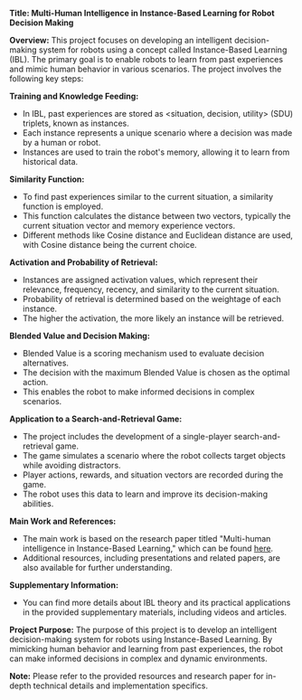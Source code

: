 

**Title: Multi-Human Intelligence in Instance-Based Learning for Robot Decision Making**

**Overview:**
This project focuses on developing an intelligent decision-making system for robots using a concept called Instance-Based Learning (IBL). The primary goal is to enable robots to learn from past experiences and mimic human behavior in various scenarios. The project involves the following key steps:

**Training and Knowledge Feeding:**
- In IBL, past experiences are stored as <situation, decision, utility> (SDU) triplets, known as instances.
- Each instance represents a unique scenario where a decision was made by a human or robot.
- Instances are used to train the robot's memory, allowing it to learn from historical data.

**Similarity Function:**
- To find past experiences similar to the current situation, a similarity function is employed.
- This function calculates the distance between two vectors, typically the current situation vector and memory experience vectors.
- Different methods like Cosine distance and Euclidean distance are used, with Cosine distance being the current choice.

**Activation and Probability of Retrieval:**
- Instances are assigned activation values, which represent their relevance, frequency, recency, and similarity to the current situation.
- Probability of retrieval is determined based on the weightage of each instance.
- The higher the activation, the more likely an instance will be retrieved.

**Blended Value and Decision Making:**
- Blended Value is a scoring mechanism used to evaluate decision alternatives.
- The decision with the maximum Blended Value is chosen as the optimal action.
- This enables the robot to make informed decisions in complex scenarios.

**Application to a Search-and-Retrieval Game:**
- The project includes the development of a single-player search-and-retrieval game.
- The game simulates a scenario where the robot collects target objects while avoiding distractors.
- Player actions, rewards, and situation vectors are recorded during the game.
- The robot uses this data to learn and improve its decision-making abilities.

**Main Work and References:**
- The main work is based on the research paper titled "Multi-human intelligence in Instance-Based Learning," which can be found [here](https://www.researchgate.net/publication/364348448_Multi-human_intelligence_in_Instance-Based_Learning).
- Additional resources, including presentations and related papers, are also available for further understanding.

**Supplementary Information:**
- You can find more details about IBL theory and its practical applications in the provided supplementary materials, including videos and articles.

**Project Purpose:**
The purpose of this project is to develop an intelligent decision-making system for robots using Instance-Based Learning. By mimicking human behavior and learning from past experiences, the robot can make informed decisions in complex and dynamic environments.

**Note:**
Please refer to the provided resources and research paper for in-depth technical details and implementation specifics.
